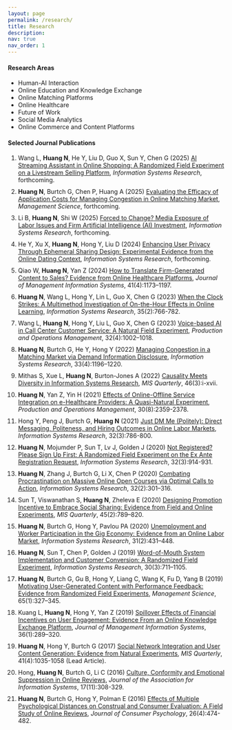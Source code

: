 ```yaml
---
layout: page
permalink: /research/
title: Research
description: 
nav: true
nav_order: 1
---
```



#### Research Areas

<ul style="list-style-type: disc;">
  <li>Human-AI Interaction</li>
  <li>Online Education and Knowledge Exchange</li>
  <li>Online Matching Platforms</li>
  <li>Online Healthcare</li>
  <li>Future of Work</li>
  <li>Social Media Analytics</li>
  <li>Online Commerce and Content Platforms</li>
</ul>
 

#### Selected Journal Publications

<ol style="list-style-type: decimal;">
  <li style="margin-bottom: 10px;">Wang L, <b>Huang N</b>, He Y, Liu D, Guo X, Sun Y, Chen G (2025) <a href="#">AI Streaming Assistant in Online Shopping: A Randomized Field Experiment on a Livestream Selling Platform</a>, <em>Information Systems Research</em>, forthcoming.</li> 
  <li style="margin-bottom: 10px;"><b>Huang N</b>, Burtch G, Chen P, Huang A (2025) <a href="#">Evaluating the Efficacy of Application Costs for Managing Congestion in Online Matching Market</a>, <em>Management Science</em>, forthcoming.</li>  
  <li style="margin-bottom: 10px;">Li B, <b>Huang N</b>, Shi W (2025) <a href="#">Forced to Change? Media Exposure of Labor Issues and Firm Artificial Intelligence (AI) Investment</a>, <em>Information Systems Research</em>, forthcoming.</li>	
  <li style="margin-bottom: 10px;">He Y, Xu X, <b>Huang N</b>, Hong Y, Liu D (2024) <a href="https://pubsonline.informs.org/doi/10.1287/isre.2021.0379">Enhancing User Privacy Through Ephemeral Sharing Design: Experimental Evidence from the Online Dating Context</a>, <em>Information Systems Research</em>, forthcoming.</li>
  <li style="margin-bottom: 10px;">Qiao W, <b>Huang N</b>, Yan Z (2024) <a href="https://www.tandfonline.com/doi/full/10.1080/07421222.2024.2415767">How to Translate Firm-Generated Content to Sales? Evidence from Online Healthcare Platforms</a>, <em>Journal of Management Information Systems</em>, 41(4):1173–1197.</li>
  <li style="margin-bottom: 10px;"><b>Huang N</b>, Wang L, Hong Y, Lin L, Guo X, Chen G (2023) <a href="https://pubsonline.informs.org/doi/full/10.1287/isre.2023.1234">When the Clock Strikes: A Multimethod Investigation of On-the-Hour Effects in Online Learning</a>, <em>Information Systems Research</em>, 35(2):766-782.</li>
  <li style="margin-bottom: 10px;">Wang L, <b>Huang N</b>, Hong Y, Liu L, Guo X, Chen G (2023) <a href="https://onlinelibrary.wiley.com/doi/10.1111/poms.13953">Voice-based AI in Call Center Customer Service: A Natural Field Experiment</a>, <em>Production and Operations Management</em>, 32(4):1002–1018.</li>
  <li style="margin-bottom: 10px;"><b>Huang N</b>, Burtch G, He Y, Hong Y (2022) <a href="https://pubsonline.informs.org/doi/10.1287/isre.2022.1148">Managing Congestion in a Matching Market via Demand Information Disclosure</a>, <em>Information Systems Research</em>, 33(4):1196–1220.</li>
  <li style="margin-bottom: 10px;">Mithas S, Xue L, <b>Huang N</b>, Burton-Jones A (2022) <a href="https://misq.umn.edu/misq/downloads/download/editorial/759/">Causality Meets Diversity in Information Systems Research</a>, <em>MIS Quarterly</em>, 46(3):i-xvii.</li>
  <li style="margin-bottom: 10px;"><b>Huang N</b>, Yan Z, Yin H (2021) <a href="https://onlinelibrary.wiley.com/doi/abs/10.1111/poms.13381">Effects of Online-Offline Service Integration on e-Healthcare Providers: A Quasi-Natural Experiment</a>, <em>Production and Operations Management</em>, 30(8):2359-2378.</li>
  <li style="margin-bottom: 10px;">Hong Y, Peng J, Burtch G, <b>Huang N</b> (2021) <a href="https://pubsonline.informs.org/doi/10.1287/isre.2021.1003">Just DM Me (Politely): Direct Messaging, Politeness, and Hiring Outcomes in Online Labor Markets</a>, <em>Information Systems Research</em>, 32(3):786-800.</li>
  <li style="margin-bottom: 10px;"><b>Huang N</b>, Mojumder P, Sun T, Lv J, Golden J (2020) <a href="https://pubsonline.informs.org/doi/10.1287/isre.2021.0999">Not Registered? Please Sign Up First: A Randomized Field Experiment on the Ex Ante Registration Request</a>, <em>Information Systems Research</em>, 32(3):914-931.</li>
  <li style="margin-bottom: 10px;"><b>Huang N</b>, Zhang J, Burtch G, Li X, Chen P (2020) <a href="https://pubsonline.informs.org/doi/abs/10.1287/isre.2020.0974">Combating Procrastination on Massive Online Open Courses via Optimal Calls to Action</a>, <em>Information Systems Research</em>, 32(2):301–316.</li>
  <li style="margin-bottom: 10px;">Sun T, Viswanathan S, <b>Huang N</b>, Zheleva E (2020) <a href="https://misq.umn.edu/designing-promotional-incentives-to-embrace-social-sharing-evidence-from-field-and-online-experiments.html">Designing Promotion Incentive to Embrace Social Sharing: Evidence from Field and Online Experiments</a>, <em>MIS Quarterly</em>, 45(2):789–820.</li>
  <li style="margin-bottom: 10px;"><b>Huang N</b>, Burtch G, Hong Y, Pavlou PA (2020) <a href="https://pubsonline.informs.org/doi/abs/10.1287/isre.2019.0896">Unemployment and Worker Participation in the Gig Economy: Evidence from an Online Labor Market</a>, <em>Information Systems Research</em>, 31(2):431–448.</li>
  <li style="margin-bottom: 10px;"><b>Huang N</b>, Sun T, Chen P, Golden J (2019) <a href="https://pubsonline.informs.org/doi/abs/10.1287/isre.2018.0832">Word-of-Mouth System Implementation and Customer Conversion: A Randomized Field Experiment</a>, <em>Information Systems Research</em>, 30(3):711–1105.</li>
  <li style="margin-bottom: 10px;"><b>Huang N</b>, Burtch G, Gu B, Hong Y, Liang C, Wang K, Fu D, Yang B (2019) <a href="https://pubsonline.informs.org/doi/10.1287/mnsc.2017.2944">Motivating User-Generated Content with Performance Feedback: Evidence from Randomized Field Experiments</a>, <em>Management Science</em>, 65(1):327–345.</li>
  <li style="margin-bottom: 10px;">Kuang L, <b>Huang N</b>, Hong Y, Yan Z (2019) <a href="https://www.tandfonline.com/doi/abs/10.1080/07421222.2018.1550564?journalCode=mmis20">Spillover Effects of Financial Incentives on User Engagement: Evidence From an Online Knowledge Exchange Platform</a>, <em>Journal of Management Information Systems</em>, 36(1):289–320.</li>
  <li style="margin-bottom: 10px;"><b>Huang N</b>, Hong Y, Burtch G (2017) <a href="https://misq.org/social-network-integration-and-user-content-generation-evidence-from-natural-experiments.html">Social Network Integration and User Content Generation: Evidence from Natural Experiments</a>, <em>MIS Quarterly</em>, 41(4):1035-1058 (Lead Article).</li>
  <li style="margin-bottom: 10px;">Hong, <b>Huang N</b>, Burtch G, Li C (2016) <a href="http://aisel.aisnet.org/jais/vol17/iss11/2/">Culture, Conformity and Emotional Suppression in Online Reviews</a>, <em>Journal of the Association for Information Systems</em>, 17(11):308-329.</li>
  <li style="margin-bottom: 10px;"><b>Huang N</b>, Burtch G, Hong Y, Polman E (2016) <a href="https://doi.org/10.1016/j.jcps.2016.03.001">Effects of Multiple Psychological Distances on Construal and Consumer Evaluation: A Field Study of Online Reviews</a>, <em>Journal of Consumer Psychology</em>, 26(4):474-482.</li>
</ol>

